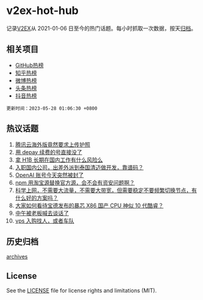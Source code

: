 # v2ex-hot-hub

 记录[V2EX](https://www.v2ex.com/)从 2021-01-06 日至今的热门话题。每小时抓取一次数据，按天[归档](archives)。
 
 ## 相关项目

- [GitHub热榜](https://github.com/lonnyzhang423/github-hot-hub)
- [知乎热榜](https://github.com/lonnyzhang423/zhihu-hot-hub)
- [微博热榜](https://github.com/lonnyzhang423/weibo-hot-hub)
- [头条热榜](https://github.com/lonnyzhang423/toutiao-hot-hub)
- [抖音热榜](https://github.com/lonnyzhang423/douyin-hot-hub)


 `更新时间：2023-05-28 01:06:30 +0800`

## 热议话题

1. [腾讯云海外版竟然要求上传护照](https://www.v2ex.com/t/943347)
1. [用 depay 续费的号直接没了](https://www.v2ex.com/t/943370)
1. [拿 H1B 长期在国内工作有什么风险么](https://www.v2ex.com/t/943404)
1. [入职国内公司，出差外派到泰国清迈做开发，靠谱码？](https://www.v2ex.com/t/943475)
1. [OpenAI 账号今天突然被封了](https://www.v2ex.com/t/943395)
1. [npm 用淘宝源替换官方源，会不会有资安问题啊？](https://www.v2ex.com/t/943410)
1. [科学上网，不需要大流量，不需要大带宽，但需要稳定不要频繁切换节点，有什么好的方案吗？](https://www.v2ex.com/t/943430)
1. [大家如何看待宝德发布的暴芯 X86 国产 CPU 神似 10 代酷睿？](https://www.v2ex.com/t/943346)
1. [中午被老板喊去谈话了](https://www.v2ex.com/t/943429)
1. [vps 入购找人，或者车队](https://www.v2ex.com/t/943412)

## 历史归档

[archives](archives)

## License

See the [LICENSE](LICENSE) file for license rights and limitations (MIT).
